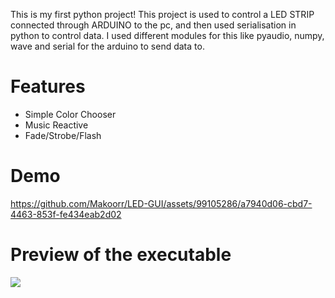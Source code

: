 This is my first python project!
This project is used to control a LED STRIP connected through ARDUINO to the pc, and then used serialisation in python to control data.
I used different modules for this like pyaudio, numpy, wave and serial for the arduino to send data to.

# Features
  - Simple Color Chooser
  - Music Reactive
  - Fade/Strobe/Flash

# Demo
https://github.com/Makoorr/LED-GUI/assets/99105286/a7940d06-cbd7-4463-853f-fe434eab2d02

# Preview of the executable
![](https://github.com/Makoorr/LED-GUI/blob/main/assets/preview.gif)
